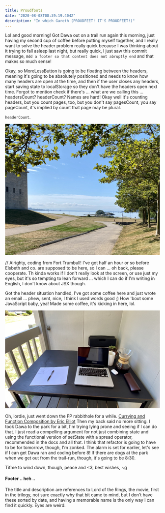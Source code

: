 ```yaml
---
title: Proudfoots
date: "2020-08-08T08:39:19.404Z"
description: "In which Gareth (PROUDFEET! IT'S PROUDFEET!)"
---
```


Lol and good morning! Got Dawa out on a trail run again this morning, just having my second cup of coffee before putting myself together, and I really want to solve the header problem really quick because I was thinking about it trying to fall asleep last night, but really quick, I just saw this commit message, `Add a footer so that content does not abruptly end` and that makes so much sense!

Okay, so MoreLessButton is going to be floating between the headers, meaning it's going to be absolutely positioned and needs to know how many headers are open at the time, and then if the user closes any headers, start saving state to localStorage so they don't have the headers open next time. Forgot to mention check if there's ... what are we calling this ... headersCount? headerCount? Names are hard! Okay well it's counting headers, but you count pages, too, but you don't say pagesCount, you say pageCount, it's implied by count that page may be plural.

`headerCount`.

![View from the Fort Trumbull entrace](./fortTrumbull.jpg)

// Alrighty, coding from Fort Trumbull! I've got half an hour or so before Elsbeth and co. are supposed to be here, so I can ... oh back, please cooperate. Th kinda works if I don't really look at the screen, or use just my eyes, but it's so tempting to lean forward ... which I can do if I'm writing in English, I don't know about JSX though.

Got the header situation handled, I've got some coffee here and just wrote an email ... phew, sent, nice, I think I used words good ;) How 'bout some JavaScript baby, yea! Made some coffee, it's kicking in here, lol.

![Current desk arrangement](./patioDesk.jpg)

Oh, lordie, just went down the FP rabbithole for a while. [Currying and Function Composition by Eric Elliot](https://medium.com/javascript-scene/curry-and-function-composition-2c208d774983) Then my back said no more sitting. I took Dawa to the park for a bit, I'm trying lying prone and seeing if I can do that. I just read a compelling argument for not just combining state and using the functional version of setState with a spread operator, recommended in the docs and all that. I think that refactor is going to have to be for tomorrow, though, I'm zonked. The alarm is set for earlier, let's see if I can get Dawa ran and coding before 8! If there are dogs at the park when we get out from the trail-run, though, it's going to be 8:30.

Tifme to wind down, though, peace and <3, best wishes,
~g

#### Footer .. heh ..

The title and description are references to Lord of the Rings, the movie, first in the trilogy, not sure exactly why that bit came to mind, but I don't have these sorted by date, and having a memorable name is the only way I can find it quickly. Eyes are weird.
